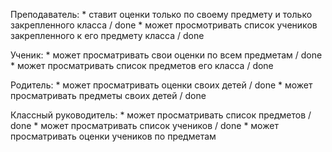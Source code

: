 Преподаватель: 
    * ставит оценки только по своему предмету и только закрепленного класса / done
    * может просмотривать список учеников закрепленного к его предмету класса / done

Ученик:
    * может просматривать свои оценки по всем предметам / done
    * может просматривать список предметов его класса / done

Родитель:
    * может просматривать оценки своих детей / done
    * может просматривать предметы своих детей / done

Классный руководитель: 
    * может просматривать список предметов / done
    * может просматривать список учеников / done
    * может просматривать оценки учеников по предметам 
